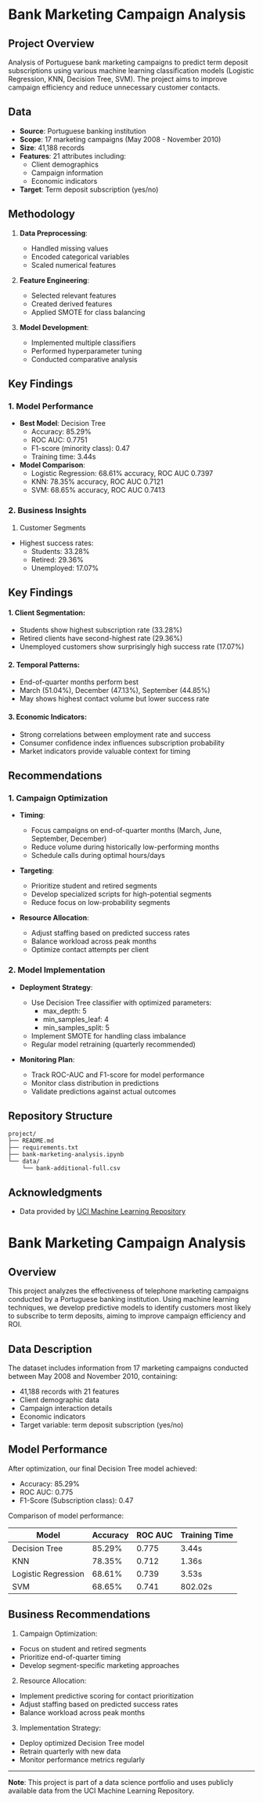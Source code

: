 # Bank Marketing Campaign Analysis

## Project Overview
Analysis of Portuguese bank marketing campaigns to predict term deposit subscriptions using various machine learning classification models (Logistic Regression, KNN, Decision Tree, SVM). The project aims to improve campaign efficiency and reduce unnecessary customer contacts.

## Data
- **Source**: Portuguese banking institution
- **Scope**: 17 marketing campaigns (May 2008 - November 2010)
- **Size**: 41,188 records
- **Features**: 21 attributes including:
  * Client demographics
  * Campaign information
  * Economic indicators
- **Target**: Term deposit subscription (yes/no)

## Methodology
1. **Data Preprocessing**:
   - Handled missing values
   - Encoded categorical variables
   - Scaled numerical features

2. **Feature Engineering**:
   - Selected relevant features
   - Created derived features
   - Applied SMOTE for class balancing

3. **Model Development**:
   - Implemented multiple classifiers 
   - Performed hyperparameter tuning
   - Conducted comparative analysis

## Key Findings
### 1. Model Performance
- **Best Model**: Decision Tree
  - Accuracy: 85.29%
  - ROC AUC: 0.7751
  - F1-score (minority class): 0.47
  - Training time: 3.44s
- **Model Comparison**:
  - Logistic Regression: 68.61% accuracy, ROC AUC 0.7397
  - KNN: 78.35% accuracy, ROC AUC 0.7121
  - SVM: 68.65% accuracy, ROC AUC 0.7413

### 2. Business Insights
  1. Customer Segments
  - Highest success rates:
    * Students: 33.28%
    * Retired: 29.36%
    * Unemployed: 17.07%


## Key Findings
#### 1. Client Segmentation:
- Students show highest subscription rate (33.28%)
- Retired clients have second-highest rate (29.36%)
- Unemployed customers show surprisingly high success rate (17.07%)

#### 2. Temporal Patterns:
- End-of-quarter months perform best
- March (51.04%), December (47.13%), September (44.85%)
- May shows highest contact volume but lower success rate

#### 3. Economic Indicators:
- Strong correlations between employment rate and success
- Consumer confidence index influences subscription probability
- Market indicators provide valuable context for timing

## Recommendations
### 1. Campaign Optimization
- **Timing**:
  * Focus campaigns on end-of-quarter months (March, June, September, December)
  * Reduce volume during historically low-performing months
  * Schedule calls during optimal hours/days

- **Targeting**:
  * Prioritize student and retired segments
  * Develop specialized scripts for high-potential segments
  * Reduce focus on low-probability segments

- **Resource Allocation**:
  * Adjust staffing based on predicted success rates
  * Balance workload across peak months
  * Optimize contact attempts per client

### 2. Model Implementation
- **Deployment Strategy**:
  * Use Decision Tree classifier with optimized parameters:
    - max_depth: 5
    - min_samples_leaf: 4
    - min_samples_split: 5
  * Implement SMOTE for handling class imbalance
  * Regular model retraining (quarterly recommended)

- **Monitoring Plan**:
  * Track ROC-AUC and F1-score for model performance
  * Monitor class distribution in predictions
  * Validate predictions against actual outcomes
    

## Repository Structure
```
project/
├── README.md
├── requirements.txt
├── bank-marketing-analysis.ipynb 
└── data/
    └── bank-additional-full.csv
```

## Acknowledgments
- Data provided by [UCI Machine Learning Repository](https://archive.ics.uci.edu/ml/datasets/Bank+Marketing)


# Bank Marketing Campaign Analysis

## Overview
This project analyzes the effectiveness of telephone marketing campaigns conducted by a Portuguese banking institution. Using machine learning techniques, we develop predictive models to identify customers most likely to subscribe to term deposits, aiming to improve campaign efficiency and ROI.

## Data Description
The dataset includes information from 17 marketing campaigns conducted between May 2008 and November 2010, containing:
- 41,188 records with 21 features
- Client demographic data
- Campaign interaction details
- Economic indicators
- Target variable: term deposit subscription (yes/no)



## Model Performance

After optimization, our final Decision Tree model achieved:
- Accuracy: 85.29%
- ROC AUC: 0.775
- F1-Score (Subscription class): 0.47

Comparison of model performance:

| Model | Accuracy | ROC AUC | Training Time |
|-------|----------|----------|---------------|
| Decision Tree | 85.29% | 0.775 | 3.44s |
| KNN | 78.35% | 0.712 | 1.36s |
| Logistic Regression | 68.61% | 0.739 | 3.53s |
| SVM | 68.65% | 0.741 | 802.02s |

## Business Recommendations

1. Campaign Optimization:
- Focus on student and retired segments
- Prioritize end-of-quarter timing
- Develop segment-specific marketing approaches

2. Resource Allocation:
- Implement predictive scoring for contact prioritization
- Adjust staffing based on predicted success rates
- Balance workload across peak months

3. Implementation Strategy:
- Deploy optimized Decision Tree model
- Retrain quarterly with new data
- Monitor performance metrics regularly


---
**Note**: This project is part of a data science portfolio and uses publicly available data from the UCI Machine Learning Repository.

